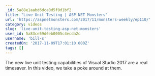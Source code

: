 ```yaml
---
_id: 5a88e1aabd6dca0d5f0d1bf2
title: "Live Unit Testing | ASP.NET Monsters"
url: 'https://aspnetmonsters.com/2017/11/monsters-weekly/ep110/'
category: videos
slug: 'live-unit-testing-asp-net-monsters'
user_id: 5a83ce59d6eb0005c4ecda2c
username: 'bill-s'
createdOn: '2017-11-09T17:01:10.000Z'
tags: []
---
```


The new live unit testing capabilities of Visual Studio 2017 are a real timesaver. In this video, we take a poke around at them.
